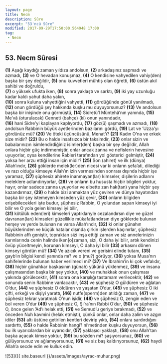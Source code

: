 ```yaml
---
layout: page
title: Necm
description: Sûre
excerpt: "53'ncü Sûre"
modified: 2017-09-29T17:50:00.564948 17:00
tag: 
 - Necm
---
```


## 53. Necm Sûresi

**(1)** Aşağı kaydığı zaman yıldıza andolsun,
**(2)** arkadaşınız sapmadı ve azmadı,
**(3)** ve O hevadan konuşmaz, 
**(4)** O kendisine vahyedilen vahiy(den) başka bir şey değildir,
**(5)** onu kuvvetleri mühtiş olan öğretti,	
**(6)** üstün akıl sahibi ve doğruldu,	
**(7)** o yüksek ufukta iken, 
**(8)** sonra yaklaştı ve sarktı,
**(9)** iki yay uzunluğu kadar kaldı yahut daha yakın,	
**(10)** sonra kuluna vahyettiğini vahyetti,
**(11)** gördüğünde gönül yanılmadı,
**(12)** onun gördüğü şey hakkında kuşku mu duyuyorsunuz?
**(13)** Ve andolsun başka bir inişinde onu görmüştü,
**(14)** Sidretü’l Müntehâ’nın yanında,
**(15)** Me’vâ (oturulacak)	Cenneti (bahçe) (ki) onun yanındadır,	
**(16)** hani Sidre’yi kaplayan kaplıyordu,
**(17)** göz(ü) şaşmadı ve azmadı,
**(18)** andolsun Rabbinin büyük ayetlerinden bazılarını gördü,
**(19)** Lat ve ’Uzza’yı gördünüz mü?
**(20)** Ve öteki üçüncüsünü, Menat’ı?
**(21)** Kadın O’na ve erkek size midir?
**(22)** Bu o halde	insafsızca bir taksimdir,
**(23)** onlar sizin ve babalarınızın isimlendirdiğiniz isimler(den) başka bir şey değildir, Allah onlara hiçbir güç indirmemiştir, onlar ancak zanna ve nefislerin hevesine uyuyorlar, oysa kendilerine Rableri tarafından yol gösterici gelmiştir,
**(24)** yoksa her arzu ettiği insan için midir?
**(25)** Son (ahiret) ve ilk (dünya) Allah’ındır,
**(26)** göklerde melek(ler)den nicesi var ki onların şefa’ati, dilediği ve razı olduğu kimseye Allah’ın izin vermesinden sonrası dışında hiçbir işe yaramaz,
**(27)** şüphesiz ahirete inanmayan(lar) kimseler, dişilerin adlarını meleklere adlandırıyorlar,
**(28)** ve onların bu hususta hiçbir bilgileri yoktur, hayır, onlar sadece zanna uyuyorlar ve elbette zan hak(tan) yana hiçbir şey	kazandırmaz,
**(29)** o halde bizi anmaktan yüz çeviren ve dünya hayatından başka bir şey istemeyen kimseden yüz çevir,
**(30)** onların bilgiden erişebilecekleri işte budur, şüphesiz Rabbin, O yolundan sapan kimseyi iyi bilir ve O yola gelen kimseyi iyi bilir,	
**(31)** kötülük eden(leri) kimseleri yaptıklarıyle cezalandırsın diye ve  güzel davranan(ları) kimseleri güzellikle mükafatlandırsın diye	göklerde bulunan herşey ve yerde bulunan ne varsa Allah’ındır, 
**(32)** ki onlar günahın büyüklerinden ve küçük hatalar dışında çirkin işlerden kaçınırlar, şüphesiz Rabbinin affı geniştir, topraktan sizi inşa ettiği zaman ve siz annelerinizin karınlarında cenin halinde iken[o]zaman, sizi, O daha iyi bilir, artık kendinizi övüp yüceltmeyin, korunan kimseyi, O daha iyi bilir
**(33)** arkasını dönen kimseyi gördün mü?
**(34)** Ve azıcık vereni ve gerisini elinde tutanı,
**(35)** gayb’ın bilgisi kendi yanında mı? ve o (mu?) görüyor,
**(36)** yoksa Musa’nın sahifelerinde bulunan haber verilmedi mi?
**(37)** Ve İbrahim’in ki çok vefalıdır,
**(38)** hiçbir günahkar başkasının (günah) yükünü yüklenmez,
**(39)** ve insana çalışmasından başka bir şey yoktur,
**(40)** ve muhakkak onun çalışması yakında görülecektir,
**(41)** sonra ona karşılığı tastamam verilecektir,
**(42)** ve sonunda senin Rabbine varılacaktır,
**(43)** ve şüphesiz O güldüren ve ağlatan O’dur,
**(44)** ve şüphesiz O öldüren ve yaşatan O’dur,
**(45)** ve şüphesiz O iki çifti, erkeği ve dişiyi yarattı, 
**(46)** nutfe(sperm)den atıldığı zaman,
**(47)** ve şüphesiz tekrar yaratmak O’nun işidir,
**(48)** ve şüphesiz O, zengin eden ve bol veren O’dur
**(49)** ve şüphesiz O, Şi’ra’nın Rabbi O’dur,
**(50)** ve şüphesiz O, önce gelen ’Ad’ı helak etti,
**(51)** ve Semud’u geriye bırakmadı,
**(52)** ve önceden Nuh kavmini (helak etmişti), çünkü onlar, onlar daha zalim ve azgın idiler
**(53)** altı üstüne getirilen kentleri devirip yıktı,
**(54)** onlara sardırdığını sardırttı,
**(55)** o halde Rabbinin hangi? ni’metinden kuşku duyuyorsun,
**(56)** bu ilk uyarıcılardan bir uyarıcıdır,
**(57)** yaklaşıcı yaklaştı,
**(58)** onu Allah’tan başka açacak kimse yoktur,
**(59)** bu sözden mi? şaşıyorsunuz,
**(60)** ve gülüyorsunuz ve ağlamıyorsunuz,
**(61)** ve siz baş kaldırıyorsunuz,
**(62)** haydi Allah’a secde edin ve kulluk edin.

![53]({{ site.baseurl }}/assets/images/ayrac-muhur.png)
